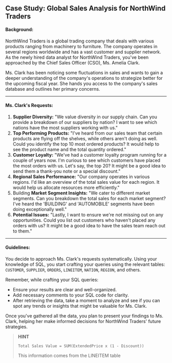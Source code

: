 ## **Case Study: Global Sales Analysis for NorthWind Traders**

#### **Background:**

NorthWind Traders is a global trading company that deals with various products ranging from machinery to furniture. The company operates in several regions worldwide and has a vast customer and supplier network. As the newly hired data analyst for NorthWind Traders, you've been approached by the Chief Sales Officer (CSO), Ms. Amelia Clark.

Ms. Clark has been noticing some fluctuations in sales and wants to gain a deeper understanding of the company's operations to strategize better for the upcoming fiscal year. She hands you access to the company's sales database and outlines her primary concerns.

------

#### **Ms. Clark's Requests:**

1. **Supplier Diversity:** "We value diversity in our supply chain. Can you provide a breakdown of our suppliers by nation? I want to see which nations have the most suppliers working with us."
2. **Top Performing Products:** "I've heard from our sales team that certain products are flying off the shelves, while others aren't doing as well. Could you identify the top 10 most ordered products? It would help to see the product name and the total quantity ordered."
3. **Customer Loyalty:** "We've had a customer loyalty program running for a couple of years now. I'm curious to see which customers have placed the most orders with us. Let's say, the top 20? It might be a good idea to send them a thank-you note or a special discount."
4. **Regional Sales Performance:** "Our company operates in various regions. I'd like an overview of the total sales value for each region. It would help us allocate resources more efficiently."
5. Building **Market Segment Insights:** "We cater to different market segments. Can you breakdown the total sales for each market segment? I've heard the 'BUILDING' and 'AUTOMOBILE' segments have been doing exceptionally well."
6. **Potential Issues:** "Lastly, I want to ensure we're not missing out on any opportunities. Could you list out customers who haven't placed any orders with us? It might be a good idea to have the sales team reach out to them."

------

#### **Guidelines:**

You decide to approach Ms. Clark's requests systematically. Using your knowledge of SQL, you start crafting your queries using the relevant tables: `CUSTOMER`, `SUPPLIER`, `ORDERS`, `LINEITEM`, `NATION`, `REGION`, and others.

Remember, while crafting your SQL queries:

- Ensure your results are clear and well-organized.
- Add necessary comments to your SQL code for clarity.
- After retrieving the data, take a moment to analyze and see if you can spot any trends or insights that might be valuable for Ms. Clark.

Once you've gathered all the data, you plan to present your findings to Ms. Clark, helping her make informed decisions for NorthWind Traders' future strategies.

> **HINT**
>
> `Total Sales Value = SUM(ExtendedPrice x (1 - Discount))`
>
> This information comes from the LINEITEM table 
